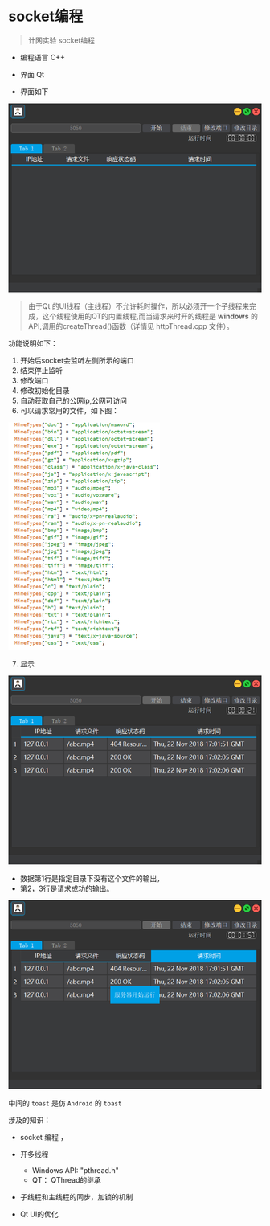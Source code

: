 # socket编程

> 计网实验 socket编程

-  编程语言 C++
-  界面 Qt

- 界面如下

![Alt text](./md_image/1542905424377.png)


> 由于Qt 的UI线程（主线程）不允许耗时操作，所以必须开一个子线程来完成，这个线程使用的QT的内置线程,而当请求来时开的线程是  **windows** 的API,调用的createThread()函数（详情见 httpThread.cpp 文件）。

功能说明如下：
1. 开始后socket会监听左侧所示的端口
2. 结束停止监听
3. 修改端口
4. 修改初始化目录
5. 自动获取自己的公网ip,公网可访问
6. 可以请求常用的文件，如下图：

![Alt text](./md_image/1542905876839.png)


7. 显示

![Alt text](./md_image/1542906136116.png)



 - 数据第1行是指定目录下没有这个文件的输出，
 - 第2，3行是请求成功的输出。



![Alt text](./md_image/1542906243849.png)


中间的 `toast` 是仿 `Android` 的 `toast`



涉及的知识：

- socket 编程 ，

- 开多线程
  - Windows API: "pthread.h"
  -  QT： QThread的继承

- 子线程和主线程的同步，加锁的机制

- Qt UI的优化
